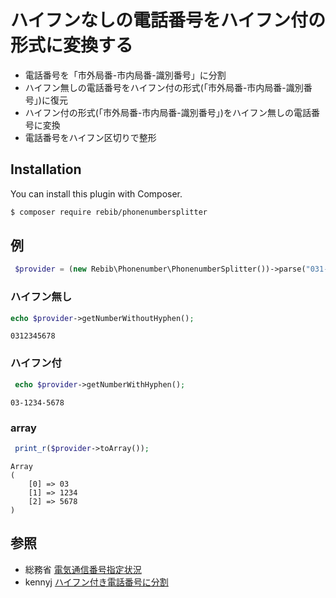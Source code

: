 # ハイフンなしの電話番号をハイフン付の形式に変換する


- 電話番号を「市外局番-市内局番-識別番号」に分割
- ハイフン無しの電話番号をハイフン付の形式(「市外局番-市内局番-識別番号」)に復元
- ハイフン付の形式(「市外局番-市内局番-識別番号」)をハイフン無しの電話番号に変換
- 電話番号をハイフン区切りで整形

## Installation
You can install this plugin with Composer.

```sh
$ composer require rebib/phonenumbersplitter
```

## 例

```php
 $provider = (new Rebib\Phonenumber\PhonenumberSplitter())->parse("031-234-5678");
 ```

### ハイフン無し
 ```php
 echo $provider->getNumberWithoutHyphen(); 
```

```
0312345678 
```    

###  ハイフン付
```php
 echo $provider->getNumberWithHyphen(); 
```

```
03-1234-5678
```    

###  array
```php
 print_r($provider->toArray());
```
 
```
Array
(
    [0] => 03
    [1] => 1234
    [2] => 5678
)
```

## 参照

- 総務省 [電気通信番号指定状況](http://www.soumu.go.jp/main_sosiki/joho_tsusin/top/tel_number/number_shitei.html)
- kennyj [ハイフン付き電話番号に分割](https://qiita.com/mpyw/items/431c0c8cb70084a74be5)
